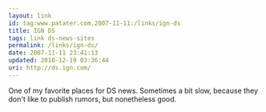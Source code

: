 ```yaml
---
layout: link
id: tag:www.patater.com,2007-11-11:/links/ign-ds
title: IGN DS
tags: link ds-news-sites
permalink: /links/ign-ds/
date: 2007-11-11 23:41:13
updated: 2010-12-19 03:36:44
uri: http://ds.ign.com/
---
```

One of my favorite places for DS news. Sometimes a bit slow, because they don't
like to publish rumors, but nonetheless good.
